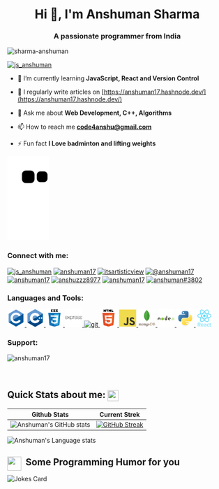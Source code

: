 <h1 align="center">Hi 👋, I'm Anshuman Sharma</h1>
<h3 align="center">A passionate programmer from India</h3>

<p align="left"> <img src="https://komarev.com/ghpvc/?username=sharma-anshuman&label=Profile%20views&color=0e75b6&style=flat" alt="sharma-anshuman" /> </p>

<p align="left"> <a href="https://twitter.com/js_anshuman" target="blank"><img src="https://img.shields.io/twitter/follow/js_anshuman?logo=twitter&style=for-the-badge" alt="js_anshuman" /></a> </p>

- 🌱 I’m currently learning **JavaScript, React and Version Control**

- 📝 I regularly write articles on [https://anshuman17.hashnode.dev/](https://anshuman17.hashnode.dev/)

- 💬 Ask me about **Web Development, C++, Algorithms**

- 📫 How to reach me **code4anshu@gmail.com**

- ⚡ Fun fact **I Love badminton and lifting weights**

![snake gif](https://github.com/sharma-anshuman/sharma-anshuman/blob/output/github-contribution-grid-snake.svg)


<h3 align="left">Connect with me:</h3>
<p align="left">
<a href="https://twitter.com/js_anshuman" target="blank"><img align="center" src="https://raw.githubusercontent.com/rahuldkjain/github-profile-readme-generator/master/src/images/icons/Social/twitter.svg" alt="js_anshuman" height="30" width="40" /></a>
<a href="https://linkedin.com/in/anshuman17" target="blank"><img align="center" src="https://raw.githubusercontent.com/rahuldkjain/github-profile-readme-generator/master/src/images/icons/Social/linked-in-alt.svg" alt="anshuman17" height="30" width="40" /></a>
<a href="https://instagram.com/itsartisticview" target="blank"><img align="center" src="https://raw.githubusercontent.com/rahuldkjain/github-profile-readme-generator/master/src/images/icons/Social/instagram.svg" alt="itsartisticview" height="30" width="40" /></a>
<a href="https://hashnode.com/@anshuman17" target="blank"><img align="center" src="https://raw.githubusercontent.com/rahuldkjain/github-profile-readme-generator/master/src/images/icons/Social/hashnode.svg" alt="@anshuman17" height="30" width="40" /></a>
<a href="https://www.codechef.com/users/anshuman17" target="blank"><img align="center" src="https://cdn.jsdelivr.net/npm/simple-icons@3.1.0/icons/codechef.svg" alt="anshuman17" height="30" width="40" /></a>
<a href="https://www.hackerrank.com/anshuzzz8977" target="blank"><img align="center" src="https://raw.githubusercontent.com/rahuldkjain/github-profile-readme-generator/master/src/images/icons/Social/hackerrank.svg" alt="anshuzzz8977" height="30" width="40" /></a>
<a href="https://www.leetcode.com/anshuman17" target="blank"><img align="center" src="https://raw.githubusercontent.com/rahuldkjain/github-profile-readme-generator/master/src/images/icons/Social/leet-code.svg" alt="anshuman17" height="30" width="40" /></a>
<a href="https://discord.gg/anshuman#3802" target="blank"><img align="center" src="https://raw.githubusercontent.com/rahuldkjain/github-profile-readme-generator/master/src/images/icons/Social/discord.svg" alt="anshuman#3802" height="30" width="40" /></a>
</p>

<h3 align="left">Languages and Tools:</h3>
<p align="left"> <a href="https://www.cprogramming.com/" target="_blank" rel="noreferrer"> <img src="https://raw.githubusercontent.com/devicons/devicon/master/icons/c/c-original.svg" alt="c" width="40" height="40"/> </a> <a href="https://www.w3schools.com/cpp/" target="_blank" rel="noreferrer"> <img src="https://raw.githubusercontent.com/devicons/devicon/master/icons/cplusplus/cplusplus-original.svg" alt="cplusplus" width="40" height="40"/> </a> <a href="https://www.w3schools.com/css/" target="_blank" rel="noreferrer"> <img src="https://raw.githubusercontent.com/devicons/devicon/master/icons/css3/css3-original-wordmark.svg" alt="css3" width="40" height="40"/> </a> <a href="https://expressjs.com" target="_blank" rel="noreferrer"> <img src="https://raw.githubusercontent.com/devicons/devicon/master/icons/express/express-original-wordmark.svg" alt="express" width="40" height="40"/> </a> <a href="https://git-scm.com/" target="_blank" rel="noreferrer"> <img src="https://www.vectorlogo.zone/logos/git-scm/git-scm-icon.svg" alt="git" width="40" height="40"/> </a> <a href="https://www.w3.org/html/" target="_blank" rel="noreferrer"> <img src="https://raw.githubusercontent.com/devicons/devicon/master/icons/html5/html5-original-wordmark.svg" alt="html5" width="40" height="40"/> </a> <a href="https://developer.mozilla.org/en-US/docs/Web/JavaScript" target="_blank" rel="noreferrer"> <img src="https://raw.githubusercontent.com/devicons/devicon/master/icons/javascript/javascript-original.svg" alt="javascript" width="40" height="40"/> </a> <a href="https://www.mongodb.com/" target="_blank" rel="noreferrer"> <img src="https://raw.githubusercontent.com/devicons/devicon/master/icons/mongodb/mongodb-original-wordmark.svg" alt="mongodb" width="40" height="40"/> </a> <a href="https://nodejs.org" target="_blank" rel="noreferrer"> <img src="https://raw.githubusercontent.com/devicons/devicon/master/icons/nodejs/nodejs-original-wordmark.svg" alt="nodejs" width="40" height="40"/> </a> <a href="https://www.python.org" target="_blank" rel="noreferrer"> <img src="https://raw.githubusercontent.com/devicons/devicon/master/icons/python/python-original.svg" alt="python" width="40" height="40"/> </a> <a href="https://reactjs.org/" target="_blank" rel="noreferrer"> <img src="https://raw.githubusercontent.com/devicons/devicon/master/icons/react/react-original-wordmark.svg" alt="react" width="40" height="40"/> </a> </p>

<h3 align="left">Support:</h3>
<p><a href="https://www.buymeacoffee.com/anshuman17"> <img align="left" src="https://cdn.buymeacoffee.com/buttons/v2/default-yellow.png" height="50" width="210" alt="anshuman17" /></a></p><br><br><br>

<!-- [![Top Langs](https://github-readme-stats.vercel.app/api/top-langs/?username=sharma-anshuman&layout=compact)](https://github.com/sharma-anshuman/github-readme-stats&theme=transparent)

![Anshuman's GitHub stats](https://github-readme-stats.vercel.app/api?username=sharma-anshuman&show_icons=true&theme=transparent) -->

 <h2>Quick Stats about me: <img src='https://raw.githubusercontent.com/rahulbanerjee26/githubProfileReadmeGenerator/main/gifs/github.gif' width='25px' height="25px" align="center"></h2>

  | Github Stats | Current Strek  |
| --- | --- |
| ![Anshuman's GitHub stats](https://github-readme-stats.vercel.app/api?username=sharma-anshuman&show_icons=true&theme=tokyonight) | [![GitHub Streak](https://github-readme-streak-stats.herokuapp.com?user=sharma-anshuman&theme=tokyonight)](https://git.io/streak-stats) |


<!-- Theme color -->
<!-- dark, radical, merko, gruvbox, tokyonight, onedark, cobalt, synthwave, highcontrast, dracula -->

<img height=200 width=350 src="https://github-readme-stats.vercel.app/api/top-langs?username=sharma-anshuman&show_icons=true&theme=cobalt" alt="Anshuman's Language stats" />

<!-- [![Anshuman's github activity graph](https://activity-graph.herokuapp.com/graph?username=sharma-anshuman&custom_title=This%20is%20a%20title&hide_border=true&theme=gruvbox)](https://github.com/sharma-anshuman/github-readme-activity-graph) | -->

<div aling="left">
  
<h2>&nbsp; Some Programming Humor for you <img align ='left' src='https://raw.githubusercontent.com/rahulbanerjee26/githubProfileReadmeGenerator/main/gifs/winkFace.gif' width = '32px' height= '32px'></h2>

![Jokes Card](https://readme-jokes.vercel.app/api?theme=tokyonight)
  </div>

